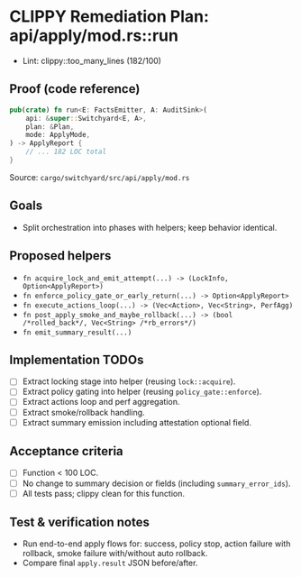 # CLIPPY Remediation Plan: api/apply/mod.rs::run

- Lint: clippy::too_many_lines (182/100)

## Proof (code reference)

```rust
pub(crate) fn run<E: FactsEmitter, A: AuditSink>(
    api: &super::Switchyard<E, A>,
    plan: &Plan,
    mode: ApplyMode,
) -> ApplyReport {
    // ... 182 LOC total
}
```

Source: `cargo/switchyard/src/api/apply/mod.rs`

## Goals

- Split orchestration into phases with helpers; keep behavior identical.

## Proposed helpers

- `fn acquire_lock_and_emit_attempt(...) -> (LockInfo, Option<ApplyReport>)`
- `fn enforce_policy_gate_or_early_return(...) -> Option<ApplyReport>`
- `fn execute_actions_loop(...) -> (Vec<Action>, Vec<String>, PerfAgg)`
- `fn post_apply_smoke_and_maybe_rollback(...) -> (bool /*rolled_back*/, Vec<String> /*rb_errors*/)`
- `fn emit_summary_result(...)`

## Implementation TODOs

- [ ] Extract locking stage into helper (reusing `lock::acquire`).
- [ ] Extract policy gating into helper (reusing `policy_gate::enforce`).
- [ ] Extract actions loop and perf aggregation.
- [ ] Extract smoke/rollback handling.
- [ ] Extract summary emission including attestation optional field.

## Acceptance criteria

- [ ] Function < 100 LOC.
- [ ] No change to summary decision or fields (including `summary_error_ids`).
- [ ] All tests pass; clippy clean for this function.

## Test & verification notes

- Run end-to-end apply flows for: success, policy stop, action failure with rollback, smoke failure with/without auto rollback.
- Compare final `apply.result` JSON before/after.
